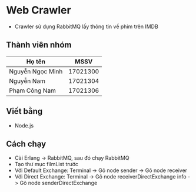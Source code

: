 # Web Crawler 
- Crawler sử dụng RabbitMQ lấy thông tin về phim trên IMDB 
## Thành viên nhóm
| Họ tên | MSSV                                            |
| ------ | ----------------------------------------------- |
| Nguyễn Ngọc Minh | 17021300                              |
| Nguyễn Nam | 17021304                                    |
| Phạm Công Nam | 17021306                                 |
##  Viết bằng
- Node.js
## Cách chạy
- Cài Erlang -> RabbitMQ, sau đó chạy RabbitMQ
- Tạo thư mục filmList trước
- Với Default Exchange: Terminal -> Gõ node sender -> Gõ node receiver
- Với Direct Exchange: Terminal -> Gõ node receiverDirectExchange info -> Gõ node senderDirectExchange

